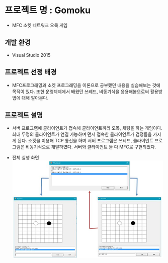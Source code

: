 # 프로젝트 명 : Gomoku
* MFC 소켓 네트워크 오목 게임

## 개발 환경
* Visual Studio 2015

## 프로젝트 선정 배경
* MFC프로그래밍과 소켓 프로그래밍을 이론으로 공부했던 내용을 실습해보는 것에 목적이 있다.
 또한 운영체제에서 배웠던 쓰레드, 비동기식을 응용해봄으로써 활용방법에 대해 알아본다.

## 프로젝트 설명
* 서버 프로그램에 클라이언트가 접속해 클라이언트끼리 오목, 채팅을 하는 게임이다.
 최대 두명의 클라이언트가 연결 가능하며 먼저 접속한 클라이언트가 검정돌을 가지게 된다. 
 소켓을 이용해 TCP 통신을 하며 서버 프로그램은 쓰레드, 클라이언트 프로그램은 비동기식으로 개발하였다.
 서버와 클라이언트 둘 다 MFC로 구현되었다. 

* 전체 실행 화면
    ![run_image](./img/testimage.jpg)
